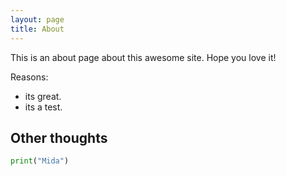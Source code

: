 ```yaml
---
layout: page
title: About
---
```


This is an about page about this awesome site.
Hope you love it!

Reasons:
- its great.
- its a test.

## Other thoughts

```Python
print("Mida")
```
